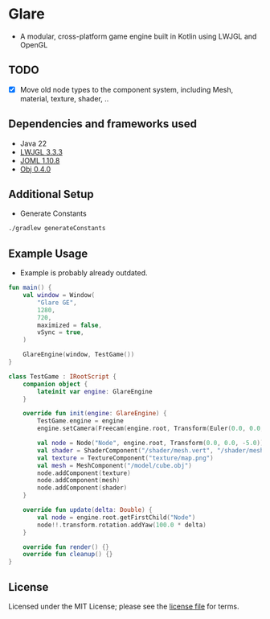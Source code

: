 # Glare
- A modular, cross-platform game engine built in Kotlin using LWJGL and OpenGL

## TODO
- [x] Move old node types to the component system, including Mesh, material, texture, shader, ..

## Dependencies and frameworks used
- Java 22
- [LWJGL 3.3.3](https://www.lwjgl.org/)
- [JOML 1.10.8](https://github.com/JOML-CI/JOML)
- [Obj 0.4.0](https://github.com/javagl/Obj)

## Additional Setup
- Generate Constants
```bash
./gradlew generateConstants
```

## Example Usage
- Example is probably already outdated. 
```kotlin
fun main() {
    val window = Window(
        "Glare GE",
        1280,
        720,
        maximized = false,
        vSync = true,
    )

    GlareEngine(window, TestGame())
}

class TestGame : IRootScript {
    companion object {
        lateinit var engine: GlareEngine
    }

    override fun init(engine: GlareEngine) {
        TestGame.engine = engine
        engine.setCamera(Freecam(engine.root, Transform(Euler(0.0, 0.0, -90.0))))

        val node = Node("Node", engine.root, Transform(0.0, 0.0, -5.0))
        val shader = ShaderComponent("/shader/mesh.vert", "/shader/mesh.frag")
        val texture = TextureComponent("texture/map.png")
        val mesh = MeshComponent("/model/cube.obj")
        node.addComponent(texture)
        node.addComponent(mesh)
        node.addComponent(shader)
    }

    override fun update(delta: Double) {
        val node = engine.root.getFirstChild("Node")
        node!!.transform.rotation.addYaw(100.0 * delta)
    }

    override fun render() {}
    override fun cleanup() {}
}
```

## License
Licensed under the MIT License; please see the [license file](LICENSE) for terms.

